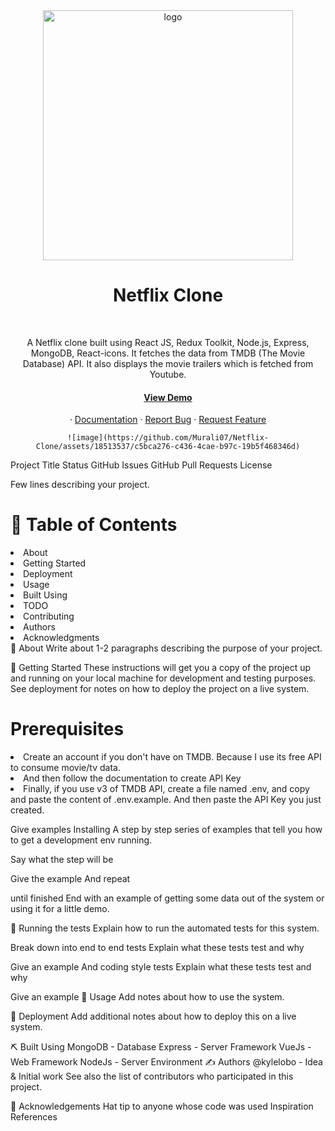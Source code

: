 <div align="center">

  <img src="https://user-images.githubusercontent.com/99184393/211183762-03b6e9b4-9fcd-4874-a0e4-20cf00537c06.gif" alt="logo" width="400" height="auto" />

  <h1>Netflix Clone</h1>
  <br />

  <p>A Netflix clone built using React JS, Redux Toolkit, Node.js, Express, MongoDB, React-icons. It fetches the data from TMDB (The Movie Database) API. It also displays the movie trailers which is fetched from Youtube.</p>
  
  <h4>
    <a href="https://fascinating-marzipan-c9fd15.netlify.app/">View Demo</a></h4>
  <span> · </span>
    <a href="https://github.com/Murali07/Netflix-Clone#readme">Documentation</a>
  <span> · </span>
    <a href="https://github.com/SashenJayathilaka/NETFLIX-Clone/issues">Report Bug</a>
  <span> · </span>
    <a href="https://github.com/SashenJayathilaka/NETFLIX-Clone/issues">Request Feature</a>

    ![image](https://github.com/Murali07/Netflix-Clone/assets/18513537/c5bca276-c436-4cae-b97c-19b5f468346d)

  
</div>

Project Title
Status GitHub Issues GitHub Pull Requests License

Few lines describing your project.
# 📝 Table of Contents
<li>About</li>
<li>Getting Started</li>
<li>Deployment</li>
<li>Usage</li>
<li>Built Using</li>
<li>TODO</li>
<li>Contributing</li>
<li>Authors</li>
<li>Acknowledgments</li>
🧐 About
Write about 1-2 paragraphs describing the purpose of your project.

🏁 Getting Started
These instructions will get you a copy of the project up and running on your local machine for development and testing purposes. See deployment for notes on how to deploy the project on a live system.

# Prerequisites
<li>Create an account if you don't have on TMDB. Because I use its free API to consume movie/tv data.</li>
<li>And then follow the documentation to create API Key</li>
<li>Finally, if you use v3 of TMDB API, create a file named .env, and copy and paste the content of .env.example. And then paste the API Key you just created.</li>

Give examples
Installing
A step by step series of examples that tell you how to get a development env running.

Say what the step will be

Give the example
And repeat

until finished
End with an example of getting some data out of the system or using it for a little demo.

🔧 Running the tests
Explain how to run the automated tests for this system.

Break down into end to end tests
Explain what these tests test and why

Give an example
And coding style tests
Explain what these tests test and why

Give an example
🎈 Usage
Add notes about how to use the system.

🚀 Deployment
Add additional notes about how to deploy this on a live system.

⛏️ Built Using
MongoDB - Database
Express - Server Framework
VueJs - Web Framework
NodeJs - Server Environment
✍️ Authors
@kylelobo - Idea & Initial work
See also the list of contributors who participated in this project.

🎉 Acknowledgements
Hat tip to anyone whose code was used
Inspiration
References
